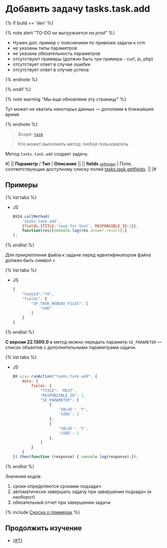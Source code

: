 # Добавить задачу tasks.task.add

{% if build == 'dev' %}

{% note alert "TO-DO _не выгружается на prod_" %}

- Нужен доп. пример с пояснением по привязке задачи к crm
- не указаны типы параметров
- не указана обязательность параметров
- отсутствуют примеры (должно быть три примера - curl, js, php)
- отсутствует ответ в случае ошибки
- отсутствует ответ в случае успеха
 
{% endnote %}

{% endif %}

{% note warning "Мы еще обновляем эту страницу" %}

Тут может не хватать некоторых данных — дополним в ближайшее время

{% endnote %}

> Scope: [`task`](../scopes/permissions.md)
>
> Кто может выполнять метод: любой пользователь

Метод `tasks.task.add` создает задачу. 

#|
|| **Параметр** / **Тип** | **Описание** ||
|| **fields**
[`unknown`](../data-types.md) | Поля, соответствующие доступному списку полей [tasks.task.getfields](./tasks-task-get-fields.md). ||
|#

## Примеры

{% list tabs %}

- JS

    ```js
    BX24.callMethod(
        'tasks.task.add',
        {fields:{TITLE:'task for test', RESPONSIBLE_ID:1}},
        function(res){console.log(res.answer.result);}
    );
    ```

{% endlist %}

Для прикрепления файла к задаче перед идентификатором файла должен быть символ `n`

{% list tabs %}

- JS

    ```js
    {
        "taskId":"76",
        "fields": {
            "UF_TASK_WEBDAV_FILES": [
                "n96"
            ]
        }
    }
    ```

{% endlist %}

**С версии 22.1300.0** в метод можно передать параметр `SE_PARAMETER` — список объектов с дополнительными параметрами задачи.

{% list tabs %}

- JS

    ```js
    BX.ajax.runAction("tasks.task.add", {
        data: {
            fields: {
                "TITLE": 'REST',
                "RESPONSIBLE_ID": 1,
                "SE_PARAMETER": [
                    {
                        'VALUE': 'Y',
                        'CODE': 3
                    },
                    {
                        'VALUE': 'Y',
                        'CODE': 2
                    },
                ]
            }
        }
    }).then(function (response) { console.log(response);});
    ```

{% endlist %}

Значения кодов:

1. сроки определяются сроками подзадач
2. автоматически завершать задачу при завершении подзадач (и наоборот)
3. обязательный отчет при завершении задачи

{% include [Сноска о примерах](../../_includes/examples.md) %}

## Продолжить изучение

- [{#T}](../../tutorials/tasks/how-to-create-task-with-file.md)